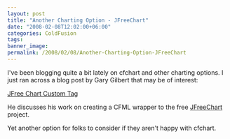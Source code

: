 ```yaml
---
layout: post
title: "Another Charting Option - JFreeChart"
date: "2008-02-08T12:02:00+06:00"
categories: ColdFusion 
tags: 
banner_image: 
permalink: /2008/02/08/Another-Charting-Option-JFreeChart
---
```


I've been blogging quite a bit lately on cfchart and other charting options. I just ran across a blog post by Gary Gilbert that may be of interest:

<a href="http://www.garyrgilbert.com/blog/index.cfm/2008/2/8/JFree-Chart-Custom-Tag">JFree Chart Custom Tag</a>

He discusses his work on creating a CFML wrapper to the free <a href="http://www.jfree.org/jfreechart/">JFreeChart</a> project. 

Yet another option for folks to consider if they aren't happy with cfchart.